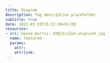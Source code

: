 ```yaml
---
title: Diagram
description: Tag description placeholder
subtitle: true
date: 2023-03-15T15:22:28+01:00
resources:
- src: hanna-morris-_XXNjSziZuA-unsplash.jpg
  name: featured
  params: 
    attr:
    attrlink:
---
```

